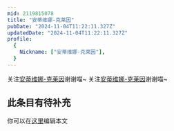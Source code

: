 ```yaml
---
mid: 2119815078
title: "安蒂维娜-克莱因"
pubDate: "2024-11-04T11:22:11.327Z"
updatedDate: "2024-11-04T11:22:11.327Z"
profile:
  {
    Nickname: ["安蒂维娜-克莱因"],
  }
---
```


关注[安蒂维娜-克莱因](https://space.bilibili.com/2119815078)谢谢喵~ 关注[安蒂维娜-克莱因](https://space.bilibili.com/2119815078)谢谢喵~

## 此条目有待补充
你可以在[这里](https://github.com/Yuhanawa/VTuber.ICU-Content/edit/master/v/安蒂维娜-克莱因/index.md)编辑本文
